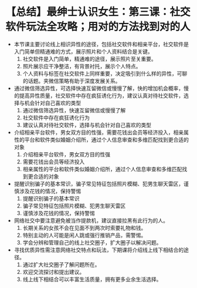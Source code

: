 # 【总结】最绅士认识女生：第三课：社交软件玩法全攻略；用对的方法找到对的人

-   本节课主要讨论线上相识异性的途径，包括社交软件和相亲平台，社交软件是入门简单但精通难的方式，展示照片和个人资料结合是关键。
    1.  社交软件是入门简单，精通难的途径，展示照片至关重要。
    2.  照片展示应干净整洁，有背景衬托，展示个人特点。
    3.  个人资料与标签在社交软件上同样重要，决定吸引到什么样的异性，可聊的话题。夹微信策略有助于深度发展关系。
-   通过微信筛选异性，可选择快速互留微信或慢慢了解，快的增加机会概率，慢的提高异性质量，社交软件中存在疯狂诱化行为，建议认真对待社交软件，选择与机会针对自己喜欢的类型
    1.  通过微信筛选异性，快速互留微信或慢慢了解
    2.  社交软件中存在疯狂诱化行为
    3.  建议认真对待社交软件，选择与机会针对自己喜欢的类型
-   介绍相亲平台软件，男女双方目的性强，需要花钱出会员等经济投入，相亲属性的平台和软件类似婚姻介绍所，通过个人信息审查和多维匹配找到更合适的对象
    1.  介绍相亲平台软件，男女双方目的性强
    2.  需要花钱出会员等经济投入
    3.  相亲属性的平台和软件类似婚姻介绍所，通过个人信息审查和多维匹配找到更合适的对象
-   提醒识别骗子的基本常识，骗子常见特征包括照片模糊、犯男生聊天雷区，谨慎涉及花钱的情况，保持警惕
    1.  提醒识别骗子的基本常识
    2.  骗子常见特征包括照片模糊、犯男生聊天雷区
    3.  谨慎涉及花钱的情况，保持警惕
-   网络社交中要注意避免被当作提款机，建议直接拉黑有此行为的人。
    1.  长期关系的女孩不会在见面不到两次时索要礼物和钱。
    2.  特别主动的人可能是闲人跳或强行推销产品，需警惕。
    3.  学会分辨和管理自己的线上社交圈子，扩大圈子以解决问题。
-   寻找优质异性需注意网络社交特点和玩法，下期课将介绍线上线下相结合的途径。
    1.  通过扩大社交圈子了解问题所在。
    2.  欢迎交流探讨和提出建议。
    3.  线上线下相结合可以丰富生活质量，拥有更多业余生活选择。